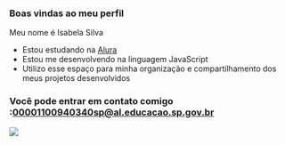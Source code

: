 ### Boas vindas ao meu perfil 

Meu nome é Isabela Silva

- Estou estudando na [Alura](https://www.alura.com.br)
- Estou me desenvolvendo na linguagem JavaScript
- Utilizo esse espaço para minha organização e compartilhamento dos meus projetos desenvolvidos

### Você pode entrar em contato comigo :00001100940340sp@al.educacao.sp.gov.br


![](https://media1.tenor.com/m/_R7HulA5lf0AAAAd/i-don%27t-know-cry.gif)
